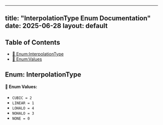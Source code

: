 <!-- Formatted by A³BS formatter.py -->
<!-- Generated by A³BS document.py -->
---
title: "InterpolationType Enum Documentation"
date: 2025-06-28
layout: default
---

## Table of Contents
- [🔧 Enum:InterpolationType](#enum-interpolationtype)
- [🔧 Enum:Values](#enum-values)
## Enum: InterpolationType
#### 📝 Enum Values:
<a name="enum-values"></a>
  - `CUBIC = 2`
  - `LINEAR = 1`
  - `LOHALO = 4`
  - `NOHALO = 3`
  - `NONE = 0`
